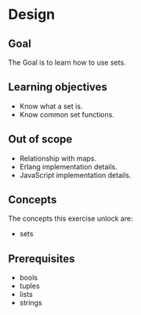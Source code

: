 # Design

## Goal

The Goal is to learn how to use sets.

## Learning objectives

- Know what a set is.
- Know common set functions.

## Out of scope

- Relationship with maps.
- Erlang implementation details.
- JavaScript implementation details.

## Concepts

The concepts this exercise unlock are:

- sets

## Prerequisites

- bools
- tuples
- lists
- strings
